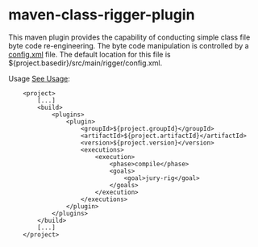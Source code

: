 
maven-class-rigger-plugin
=========================

This maven plugin provides the capability of conducting simple class file byte code re-engineering.
The byte code manipulation is controlled by a [config.xml]((http://nigelb.github.com/maven-class-rigger-plugin/config.html)) file.
The default location for this file is ${project.basedir}/src/main/rigger/config.xml.

Usage [See Usage](http://nigelb.github.com/maven-class-rigger-plugin/usage.html):

        <project>
            [...]
            <build>
                <plugins>
                    <plugin>
                        <groupId>${project.groupId}</groupId>
                        <artifactId>${project.artifactId}</artifactId>
                        <version>${project.version}</version>
                        <executions>
                            <execution>
                                <phase>compile</phase>
                                <goals>
                                    <goal>jury-rig</goal>
                                </goals>
                            </execution>
                        </executions>
                    </plugin>
                </plugins>
            </build>
            [...]
        </project>
